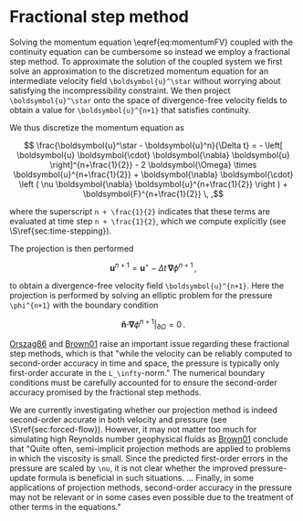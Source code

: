 # Fractional step method

Solving the momentum equation \eqref{eq:momentumFV} coupled with the continuity equation can 
be cumbersome so instead we employ a fractional step method. To approximate the solution of 
the coupled system we first solve an approximation to the discretized momentum equation for an 
intermediate velocity field ``\boldsymbol{u}^\star`` without worrying about satisfying the 
incompressibility constraint. We then project ``\boldsymbol{u}^\star`` onto the space of 
divergence-free velocity fields to obtain a value for ``\boldsymbol{u}^{n+1}`` that satisfies 
continuity.

We thus discretize the momentum equation as
```math
  \frac{\boldsymbol{u}^\star - \boldsymbol{u}^n}{\Delta t}
    = - \left[ \boldsymbol{u} \boldsymbol{\cdot} \boldsymbol{\nabla} \boldsymbol{u} \right]^{n+\frac{1}{2}}
      - 2 \boldsymbol{\Omega} \times \boldsymbol{u}^{n+\frac{1}{2}}
      + \boldsymbol{\nabla} \boldsymbol{\cdot} \left ( \nu \boldsymbol{\nabla} \boldsymbol{u}^{n+\frac{1}{2}} \right )
      + \boldsymbol{F}^{n+\frac{1}{2}} \, ,
```
where the superscript ``n + \frac{1}{2}`` indicates that these terms are evaluated at time step ``n + \frac{1}{2}``, which
we compute explicitly (see \S\ref{sec:time-stepping}).

The projection is then performed
```math
   \boldsymbol{u}^{n+1} = \boldsymbol{u}^\star - \Delta t \, \boldsymbol{\nabla} \phi^{n+1} \, ,
```
to obtain a divergence-free velocity field ``\boldsymbol{u}^{n+1}``. Here the projection is performed by solving an elliptic
problem for the pressure ``\phi^{n+1}`` with the boundary condition
```math
  \boldsymbol{\hat{n}} \boldsymbol{\cdot} \boldsymbol{\nabla} \phi^{n+1} |_{\partial\Omega} = 0 \, .
```

[Orszag86](@cite) and [Brown01](@cite) raise an important issue regarding these fractional step 
methods, which is that "while the velocity can be reliably computed to second-order accuracy 
in time and space, the pressure is typically only first-order accurate in the ``L_\infty``-norm." 
The numerical boundary conditions must be carefully accounted for to ensure the second-order 
accuracy promised by the fractional step methods.

We are currently investigating whether our projection method is indeed second-order accurate 
in both velocity and pressure (see \S\ref{sec:forced-flow}). However, it may not matter too 
much for simulating high Reynolds number geophysical fluids as [Brown01](@cite) conclude that 
"Quite often, semi-implicit projection methods are applied to problems in which the viscosity 
is small. Since the predicted first-order errors in the pressure are scaled by ``\nu``, it is 
not clear whether the improved pressure-update formula is beneficial in such situations. ... 
Finally, in some applications of projection methods, second-order accuracy in the pressure may 
not be relevant or in some cases even possible due to the treatment of other terms in the equations."
